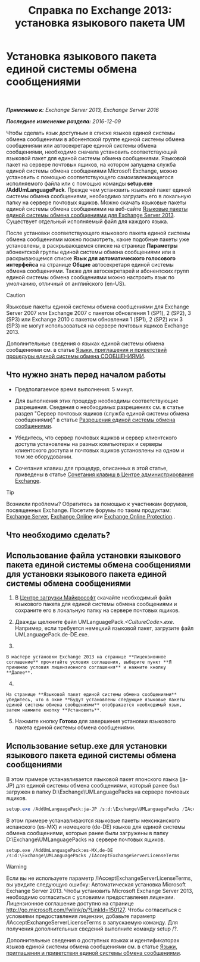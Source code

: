 ﻿---
title: 'Справка по Exchange 2013: установка языкового пакета UM'
TOCTitle: Установка языкового пакета единой системы обмена сообщениями
ms:assetid: ed14ffa5-c9b0-4367-b5da-564024b360ff
ms:mtpsurl: https://technet.microsoft.com/ru-ru/library/Dd876951(v=EXCHG.150)
ms:contentKeyID: 50489416
ms.date: 04/30/2018
mtps_version: v=EXCHG.150
ms.translationtype: HT
---

# Установка языкового пакета единой системы обмена сообщениями

 

_**Применимо к:** Exchange Server 2013, Exchange Server 2016_

_**Последнее изменение раздела:** 2016-12-09_

Чтобы сделать язык доступным в списке языков единой системы обмена сообщениями в абонентской группе единой системы обмена сообщениями или автосекретаре единой системы обмена сообщениями, необходимо сначала установить соответствующий языковой пакет для единой системы обмена сообщениями. Языковой пакет на сервере почтовых ящиков, на котором запущена служба единой системы обмена сообщениями Microsoft Exchange, можно установить с помощью соответствующего самоизвлекающегося исполняемого файла или с помощью команды **setup.exe /AddUmLanguagePack**. Прежде чем установить языковой пакет единой системы обмена сообщениями, необходимо загрузить его в локальную папку на сервере почтовых ящиков. Можно скачать языковые пакеты единой системы обмена сообщениями на веб-сайте [Языковые пакеты единой системы обмена сообщениями для Exchange Server 2013](https://go.microsoft.com/fwlink/p/?linkid=266542). Существует отдельный исполняемый файл для каждого языка.

После установки соответствующего языкового пакета единой системы обмена сообщениями можно посмотреть, какие подобные пакеты уже установлены, в раскрывающемся списке на странице **Параметры** абонентской группы единой системы обмена сообщениями или в раскрывающемся списке **Язык для автоматического голосового интерфейса** на странице **Общие** автосекретаря единой системы обмена сообщениями. Также для автосекретарей и абонентских групп единой системы обмена сообщениями можно настроить язык по умолчанию, отличный от английского (en-US).

> [!CAUTION]  
> Языковые пакеты единой системы обмена сообщениями для Exchange Server 2007 или Exchange 2007 с пакетом обновления 1 (SP1), 2 (SP2), 3 (SP3) или Exchange 2010 с пакетом обновления 1 (SP1), 2 (SP2) или 3 (SP3) не могут использоваться на сервере почтовых ящиков Exchange 2013.


Дополнительные сведения о языках единой системы обмена сообщениями см. в статье [Языки, приглашения и приветствий процедуры единой системы обмена СООБЩЕНИЯМИ](um-languages-prompts-and-greetings-procedures-exchange-2013-help.md).

## Что нужно знать перед началом работы

  - Предполагаемое время выполнения: 5 минут.

  - Для выполнения этих процедур необходимы соответствующие разрешения. Сведения о необходимых разрешениях см. в статье раздел "Сервер почтовых ящиков (служба единой системы обмена сообщениями)" в статье [Разрешения единой системы обмена сообщениями](unified-messaging-permissions-exchange-2013-help.md).

  - Убедитесь, что сервер почтовых ящиков и сервер клиентского доступа установлены на разных компьютерах и серверы клиентского доступа и почтовых ящиков установлены на одном и том же оборудовании.

  - Сочетания клавиш для процедур, описанных в этой статье, приведены в статье [Сочетания клавиш в Центре администрирования Exchange](keyboard-shortcuts-in-the-exchange-admin-center-exchange-online-protection-help.md).

> [!TIP]  
> Возникли проблемы? Обратитесь за помощью к участникам форумов, посвященных Exchange. Посетите форумы по таким продуктам: <a href="https://go.microsoft.com/fwlink/p/?linkid=60612">Exchange Server</a>, <a href="https://go.microsoft.com/fwlink/p/?linkid=267542">Exchange Online</a> или <a href="https://go.microsoft.com/fwlink/p/?linkid=285351">Exchange Online Protection</a>..


## Что необходимо сделать?

## Использование файла установки языкового пакета единой системы обмена сообщениями для установки языкового пакета единой системы обмена сообщениями

1.  В [Центре загрузки Майкрософт](https://go.microsoft.com/fwlink/p/?linkid=266542) скачайте необходимый файл языкового пакета для единой системы обмена сообщениями и сохраните его в локальную папку на сервере почтовых ящиков.

2.  Дважды щелкните файл UMLanguagePack.*\<CultureCode\>.exe*. Например, если требуется немецкий языковой пакет, загрузите файл UMLanguagePack.de-DE.exe.

3.  
    
    В мастере установки Exchange 2013 на странице **Лицензионное соглашение** прочитайте условия соглашения, выберите пункт **Я принимаю условия лицензионного соглашения** и нажмите кнопку **Далее**.

4.  
    
    На странице **Языковой пакет единой системы обмена сообщениями** убедитесь, что в окне **Будут установлены следующие языковые пакеты единой системы обмена сообщениями** отображается необходимый язык, затем нажмите кнопку **Установить**.

5.  Нажмите кнопку **Готово** для завершения установки языкового пакета единой системы обмена сообщениями.

## Использование setup.exe для установки языкового пакета единой системы обмена сообщениями

В этом примере устанавливается языковой пакет японского языка (ja-JP) для единой системы обмена сообщениями, который ранее был загружен в папку D:\\Exchange\\UMLanguagePacks на сервере почтовых ящиков.

```powershell
setup.exe /AddUmLanguagePack:ja-JP /s:d:\Exchange\UMLanguagePacks /IAcceptExchangeServerLicenseTerms
```

В этом примере устанавливаются языковые пакеты мексиканского испанского (es-MX) и немецкого (de-DE) языков для единой системы обмена сообщениями, которые ранее были загружены в папку D:\\Exchange\\UMLanguagePacks на сервере почтовых ящиков.

    setup.exe /AddUmLanguagePack:es-MX,de-DE /s:d:\Exchange\UMLanguagePacks /IAcceptExchangeServerLicenseTerms

> [!WARNING]  
> Если вы не используете параметр /IAcceptExchangeServerLicenseTerms, вы увидите следующую ошибку: Автоматическая установка Microsoft Exchange Server 2013. Чтобы установить Microsoft Exchange Server 2013, необходимо согласиться с условиями предоставления лицензии. Лицензионное соглашение доступно на странице http://go.microsoft.com/fwlink/p/?LinkId=150127. Чтобы согласиться с условиями предоставления лицензии, добавьте параметр /IAcceptExchangeServerLicenseTerms в запускаемую команду. Для получения дополнительных сведений выполните команду setup /?.


Дополнительные сведения о доступных языках и идентификаторах языков единой системы обмена сообщениями см. в статье [Языки, приглашения и приветствия единой системы обмена сообщениями](um-languages-prompts-and-greetings-exchange-2013-help.md).

